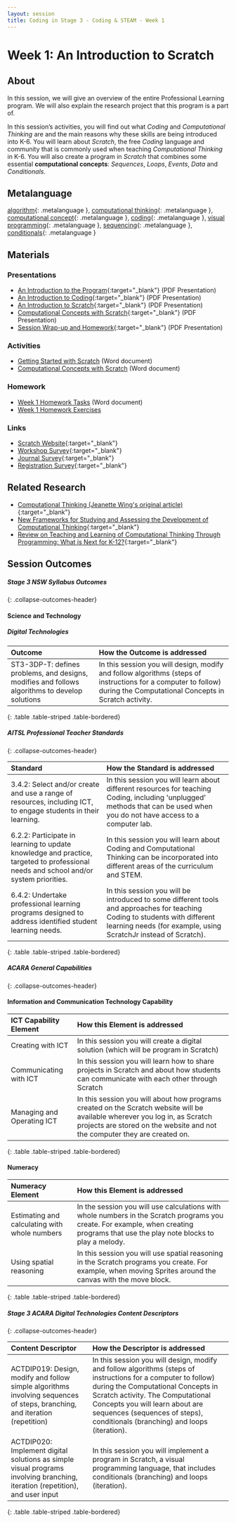 ```yaml
---
layout: session
title: Coding in Stage 3 - Coding & STEAM - Week 1
---
```


# Week 1: An Introduction to Scratch

## About

In this session, we will give an overview of the entire Professional Learning program. We will also explain the research project that this program is a part of.

In this session’s activities, you will find out what *Coding* and *Computational Thinking* are and the main reasons why these skills are being introduced into K-6.  You will learn about *Scratch*, the free *Coding* language and community that is commonly used when teaching *Computational Thinking* in K-6. You will also create a program in *Scratch* that combines some essential **computational concepts**: *Sequences*, *Loops*, *Events*, *Data* and *Conditionals*.

## Metalanguage

[algorithm](){: .metalanguage }, [computational thinking](){: .metalanguage }, [computational concept](){: .metalanguage }, [coding](){: .metalanguage }, [visual programming](){: .metalanguage }, [sequencing](){: .metalanguage }, [conditionals](){: .metalanguage }

## Materials

### Presentations

- [An Introduction to the Program](https://drive.google.com/uc?export=view&id=1Kkhxk-w4JI_7DfNhsE_2jU88THq_DkGL){:target="_blank"} (PDF Presentation)
- [An Introduction to Coding](https://drive.google.com/uc?export=view&id=1kT3nlpWJheCzcM9ou5amz8i81rMvX706){:target="_blank"} (PDF Presentation)
- [An Introduction to Scratch](https://drive.google.com/uc?export=view&id=1YCJlUv7PPytDEBFSu_J7euLy2Zo6Ln5r){:target="_blank"} (PDF Presentation)
- [Computational Concepts with Scratch](https://drive.google.com/uc?export=view&id=1CE1LgyUqAZANKBWqGzrZAHe8_2-ky8df){:target="_blank"} (PDF Presentation)
- [Session Wrap-up and Homework](https://drive.google.com/uc?export=view&id=1SADNmwFi35uXlNJCxDp_7WJpXjJWI5ax){:target="_blank"} (PDF Presentation)

### Activities

- [Getting Started with Scratch](https://drive.google.com/uc?export=view&id=1bvg9zIKCQvXNy2bYYiRz_jqQfXkMP8cE) (Word document)
- [Computational Concepts with Scratch](https://drive.google.com/uc?export=view&id=1uvCJlLyWgnh0WzOGUHBEaYDSAPvbi6BY) (Word document)

### Homework

- [Week 1 Homework Tasks](https://drive.google.com/uc?export=view&id=1MMVUPy6adNyUeUXdfzoqcADrMoQWWhwp) (Word document)
- [Week 1 Homework Exercises](exercises)

### Links

- [Scratch Website](https://scratch.mit.edu/){:target="_blank"}
- [Workshop Survey](https://www.surveymonkey.com/r/uon_coding_session1){:target="_blank"}
- [Journal Survey](https://www.surveymonkey.com/r/uon_coding_journal){:target="_blank"}
- [Registration Survey](https://www.surveymonkey.com/r/uon_coding_registration){:target="_blank"}

## Related Research

- [Computational Thinking (Jeanette Wing's original article)](https://www.cs.cmu.edu/~15110-s13/Wing06-ct.pdf){:target="_blank"}
- [New Frameworks for Studying and Assessing the Development of Computational Thinking](http://web.media.mit.edu/~kbrennan/files/Brennan_Resnick_AERA2012_CT.pdf){:target="_blank"}
- [Review on Teaching and Learning of Computational Thinking Through Programming: What is Next for K-12?](https://pdfs.semanticscholar.org/64b5/f719a6f7bff3c58e620d859d7dd5a3d3fdc1.pdf){:target="_blank"}

## Session Outcomes

##### Stage 3 NSW Syllabus Outcomes
{: .collapse-outcomes-header}

####  Science and Technology

##### Digital Technologies

| Outcome                                                                                        | How the Outcome is addressed                                                                                                                                          |
|:-----------------------------------------------------------------------------------------------|:----------------------------------------------------------------------------------------------------------------------------------------------------------------------|
| ST3-3DP-T: defines problems, and designs, modifies and follows algorithms to develop solutions | In this session you will design, modify and follow algorithms (steps of instructions for a computer to follow) during the Computational Concepts in Scratch activity. |
{: .table .table-striped .table-bordered}


##### AITSL Professional Teacher Standards
{: .collapse-outcomes-header}

| Standard                                                                                                                             | How the Standard is addressed                                                                                                                                                                  |
|:-------------------------------------------------------------------------------------------------------------------------------------|:-----------------------------------------------------------------------------------------------------------------------------------------------------------------------------------------------|
| 3.4.2: Select and/or create and use a range of resources, including ICT, to engage students in their learning.                       | In this session you will learn about different resources for teaching Coding, including 'unplugged' methods that can be used when you do not have access to a computer lab.                    |
| 6.2.2: Participate in learning to update knowledge and practice, targeted to professional needs and school and/or system priorities. | In this session you will learn about Coding and Computational Thinking can be incorporated into different areas of the curriculum and STEM.                                                    |
| 6.4.2: Undertake professional learning programs designed to address identified student learning needs.                               | In this session you will be introduced to some different tools and approaches for teaching Coding to students with different learning needs (for example, using ScratchJr instead of Scratch). |
{: .table .table-striped .table-bordered}


##### ACARA General Capabilities
{: .collapse-outcomes-header}

####  Information and Communication Technology Capability

| ICT Capability Element     | How this Element is addressed                                                                                                                                                                             |
|:---------------------------|:----------------------------------------------------------------------------------------------------------------------------------------------------------------------------------------------------------|
| Creating with ICT          | In this session you will create a digital solution (which will be program in Scratch)                                                                                                                     |
| Communicating with ICT     | In this session you will learn how to share projects in Scratch and about how students can communicate with each other through Scratch                                                                    |
| Managing and Operating ICT | In this session you will about how programs created on the Scratch website will be available wherever you log in, as Scratch projects are stored on the website and not the computer they are created on. |
{: .table .table-striped .table-bordered}

####  Numeracy

| Numeracy Element                              | How this Element is addressed                                                                                                                                                       |
|:----------------------------------------------|:------------------------------------------------------------------------------------------------------------------------------------------------------------------------------------|
| Estimating and calculating with whole numbers | In the session you will use calculations with whole numbers in the Scratch programs you create. For example, when creating programs that use the play note blocks to play a melody. |
| Using spatial reasoning                       | In this session you will use spatial reasoning in the Scratch programs you create. For example, when moving Sprites around the canvas with the move block.                          |
{: .table .table-striped .table-bordered}


##### Stage 3 ACARA Digital Technologies Content Descriptors
{: .collapse-outcomes-header}

| Content Descriptor                                                                                                           | How the Descriptor is addressed                                                                                                                                                                                                                                                                           |
|:-----------------------------------------------------------------------------------------------------------------------------|:----------------------------------------------------------------------------------------------------------------------------------------------------------------------------------------------------------------------------------------------------------------------------------------------------------|
| ACTDIP019: Design, modify and follow simple algorithms involving sequences of steps, branching, and iteration (repetition)   | In this session you will design, modify and follow algorithms (steps of instructions for a computer to follow) during the Computational Concepts in Scratch activity. The Computational Concepts you will learn about are sequences (sequences of steps), conditionals (branching) and loops (iteration). |
| ACTDIP020: Implement digital solutions as simple visual programs involving branching, iteration (repetition), and user input | In this session you will implement a program in Scratch, a visual programming language, that includes conditionals (branching) and loops (iteration).                                                                                                                                                     |
{: .table .table-striped .table-bordered}

